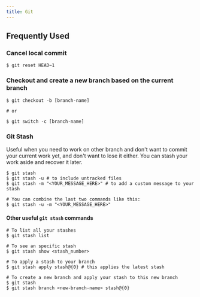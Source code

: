 ```yaml
---
title: Git
---
```


## Frequently Used

### Cancel local commit

```shell
$ git reset HEAD~1
```

### Checkout and create a new branch based on the current branch

```shell
$ git checkout -b [branch-name]

# or

$ git switch -c [branch-name]
```

### Git Stash

Useful when you need to work on other branch and don't want to commit your current work yet, and don't want to lose it either. You can stash your work aside and recover it later.

```shell
$ git stash
$ git stash -u # to include untracked files
$ git stash -m "<YOUR_MESSAGE_HERE>" # to add a custom message to your stash

# You can combine the last two commands like this:
$ git stash -u -m "<YOUR_MESSAGE_HERE>"
```

#### Other useful `git stash` commands

```shell
# To list all your stashes
$ git stash list

# To see an specific stash
$ git stash show <stash_number>

# To apply a stash to your branch
$ git stash apply stash@{0} # this applies the latest stash

# To create a new branch and apply your stash to this new branch
$ git stash
$ git stash branch <new-branch-name> stash@{0}
```
